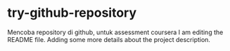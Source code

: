 # try-github-repository
Mencoba repository di github, untuk assessment coursera
I am editing the README file. Adding some more details about the project description.
